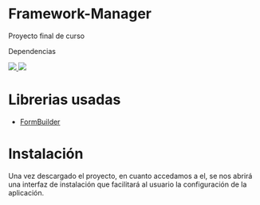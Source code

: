 # Framework-Manager
Proyecto final de curso

Dependencias
<p>
  <a href="https://getcomposer.org" alt="Composer" rel="nofollow">
    <img src="https://img.shields.io/badge/requisitos-composer-red">
  </a>
  <a href="https://nodejs.org" alt="Nodejs" rel="nofollow">
    <img src="https://img.shields.io/badge/requisitos-nodejs-red">
  </a>  
</p>

# Librerias usadas
<ul>
  <li><a href="https://formbuilder.online/">FormBuilder</a></li>
</ul>

# Instalación
Una vez descargado el proyecto, en cuanto accedamos a el, se nos abrirá una interfaz de instalación que facilitará al usuario la configuración de la aplicación.
